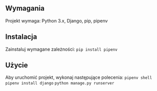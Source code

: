 ## Wymagania

Projekt wymaga:
Python 3.x,
Django, pip, pipenv


## Instalacja

Zainstaluj wymagane zależności:
    ```
    pip install pipenv
    ```

## Użycie

Aby uruchomić projekt, wykonaj następujące polecenia:
    ```
    pipenv shell
    ```
    ```
    pipenv install django
    ```
    ```
    python manage.py runserver
    ```
